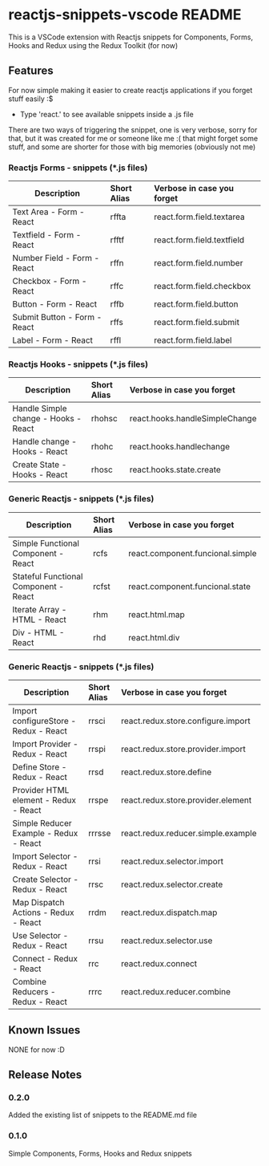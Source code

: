 # reactjs-snippets-vscode README

This is a VSCode extension with Reactjs snippets for Components, Forms, Hooks and Redux using the Redux Toolkit (for now)

## Features

For now simple making it easier to create reactjs applications if you forget stuff easily :$

* Type 'react.' to see available snippets inside a .js file

There are two ways of triggering the snippet, one is very verbose, sorry for that, but it was created for me or someone like me :( that might forget some stuff, and some are shorter for those with big memories (obviously not me)

### Reactjs Forms - snippets (*.js files)

| Description        | Short Alias           | Verbose in case you forget |
| ------------- |:-------------|:-----|
| Text Area - Form - React      | rffta | react.form.field.textarea |
| Textfield - Form - React      | rfftf | react.form.field.textfield |
| Number Field - Form - React      | rffn | react.form.field.number |
| Checkbox - Form - React      | rffc | react.form.field.checkbox |
| Button - Form - React      | rffb | react.form.field.button |
| Submit Button - Form - React      | rffs | react.form.field.submit |
| Label - Form - React      | rffl | react.form.field.label |

### Reactjs Hooks - snippets (*.js files)

| Description        | Short Alias           | Verbose in case you forget |
| ------------- |:-------------|:-----|
| Handle Simple change - Hooks - React      | rhohsc | react.hooks.handleSimpleChange |
| Handle change - Hooks - React      | rhohc | react.hooks.handlechange |
| Create State - Hooks - React      | rhosc | react.hooks.state.create |

### Generic Reactjs - snippets (*.js files)

| Description        | Short Alias           | Verbose in case you forget |
| ------------- |:-------------|:-----|
| Simple Functional Component - React      | rcfs | react.component.funcional.simple |
| Stateful Functional Component - React      | rcfst | react.component.funcional.state |
| Iterate Array - HTML - React      | rhm | react.html.map |
| Div - HTML - React      | rhd | react.html.div |

### Generic Reactjs - snippets (*.js files)
| Description        | Short Alias           | Verbose in case you forget |
| ------------- |:-------------|:-----|
| Import configureStore - Redux - React      | rrsci | react.redux.store.configure.import |
| Import Provider - Redux - React      | rrspi | react.redux.store.provider.import |
| Define Store - Redux - React      | rrsd | react.redux.store.define |
| Provider HTML element - Redux - React      | rrspe | react.redux.store.provider.element |
| Simple Reducer Example - Redux - React      | rrrsse | react.redux.reducer.simple.example |
| Import Selector - Redux - React      | rrsi | react.redux.selector.import |
| Create Selector - Redux - React      | rrsc | react.redux.selector.create |
| Map Dispatch Actions - Redux - React      | rrdm | react.redux.dispatch.map |
| Use Selector - Redux - React      | rrsu | react.redux.selector.use |
| Connect - Redux - React      | rrc | react.redux.connect |
| Combine Reducers - Redux - React      | rrrc | react.redux.reducer.combine |

## Known Issues

NONE for now :D

## Release Notes

### 0.2.0

Added the existing list of snippets to the README.md file

### 0.1.0

Simple Components, Forms, Hooks and Redux snippets
